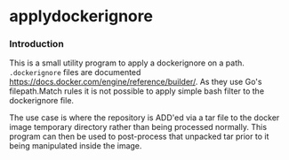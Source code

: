 # applydockerignore

### Introduction

This is a small utility program to apply a dockerignore on a path. `.dockerignore` files are documented https://docs.docker.com/engine/reference/builder/. As they use Go's filepath.Match rules it is not possible to apply simple bash filter to the dockerignore file.

The use case is where the repository is ADD'ed via a tar file to the docker image temporary directory rather than being processed normally. This program can then be used to post-process that unpacked tar prior to it being manipulated inside the image.
